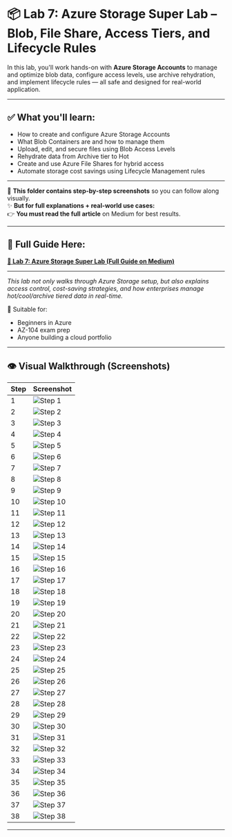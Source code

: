 # 📦 Lab 7: Azure Storage Super Lab – Blob, File Share, Access Tiers, and Lifecycle Rules

In this lab, you'll work hands-on with **Azure Storage Accounts** to manage and optimize blob data, configure access levels, use archive rehydration, and implement lifecycle rules — all safe and designed for real-world application.

---

## ✅ What you'll learn:
- How to create and configure Azure Storage Accounts
- What Blob Containers are and how to manage them
- Upload, edit, and secure files using Blob Access Levels
- Rehydrate data from Archive tier to Hot
- Create and use Azure File Shares for hybrid access
- Automate storage cost savings using Lifecycle Management rules

---

📌 **This folder contains step-by-step screenshots** so you can follow along visually.  
✨ **But for full explanations + real-world use cases:**  
👉 **You must read the full article** on Medium for best results.

---

## 📖 Full Guide Here:

**[🚀 Lab 7: Azure Storage Super Lab (Full Guide on Medium)](https://medium.com/@sirohi-v/lab-7-azure-storage-super-lab-mastering-real-world-cloud-storage-with-blobs-tiers-file-fcd0b36c01ba)**

---

_This lab not only walks through Azure Storage setup, but also explains access control, cost-saving strategies, and how enterprises manage hot/cool/archive tiered data in real-time._  

🧠 Suitable for:  
- Beginners in Azure  
- AZ-104 exam prep  
- Anyone building a cloud portfolio

---

## 👁️ Visual Walkthrough (Screenshots)

| Step | Screenshot |
|------|------------|
| 1 | ![Step 1](./images/1.png) |
| 2 | ![Step 2](./images/2.png) |
| 3 | ![Step 3](./images/3.png) |
| 4 | ![Step 4](./images/4.png) |
| 5 | ![Step 5](./images/5.png) |
| 6 | ![Step 6](./images/6.png) |
| 7 | ![Step 7](./images/7.png) |
| 8 | ![Step 8](./images/8.png) |
| 9 | ![Step 9](./images/9.png) |
| 10 | ![Step 10](./images/10.png) |
| 11 | ![Step 11](./images/11.png) |
| 12 | ![Step 12](./images/12.png) |
| 13 | ![Step 13](./images/13.png) |
| 14 | ![Step 14](./images/14.png) |
| 15 | ![Step 15](./images/15.png) |
| 16 | ![Step 16](./images/16.png) |
| 17 | ![Step 17](./images/17.png) |
| 18 | ![Step 18](./images/18.png) |
| 19 | ![Step 19](./images/19.png) |
| 20 | ![Step 20](./images/20.png) |
| 21 | ![Step 21](./images/21.png) |
| 22 | ![Step 22](./images/22.png) |
| 23 | ![Step 23](./images/23.png) |
| 24 | ![Step 24](./images/24.png) |
| 25 | ![Step 25](./images/25.png) |
| 26 | ![Step 26](./images/26.png) |
| 27 | ![Step 27](./images/27.png) |
| 28 | ![Step 28](./images/28.png) |
| 29 | ![Step 29](./images/29.png) |
| 30 | ![Step 30](./images/30.png) |
| 31 | ![Step 31](./images/31.png) |
| 32 | ![Step 32](./images/32.png) |
| 33 | ![Step 33](./images/33.png) |
| 34 | ![Step 34](./images/34.png) |
| 35 | ![Step 35](./images/35.png) |
| 36 | ![Step 36](./images/36.png) |
| 37 | ![Step 37](./images/37.png) |
| 38 | ![Step 38](./images/38.png) |

---

